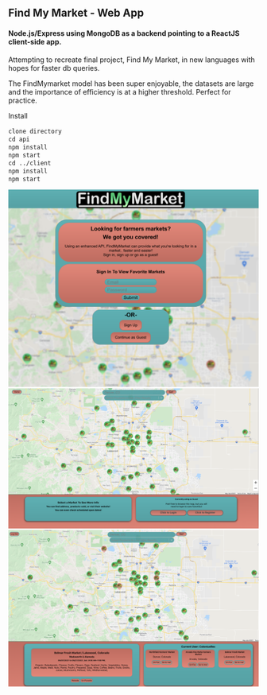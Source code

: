 ## Find My Market - Web App

#### Node.js/Express using MongoDB as a backend pointing to a ReactJS client-side app.
Attempting to recreate final project, Find My Market, in new languages with hopes for faster db queries. 

The FindMymarket model has been super enjoyable, the datasets are large and the importance of efficiency is at a higher threshold. Perfect for practice.


Install
```
clone directory
cd api
npm install
npm start
cd ../client
npm install
npm start
```


<img src="/client/public/readme_images/image_1.png" alt="drawing" width="800" style="margin:auto;"/>
<img src="/client/public/readme_images/image_2.png" alt="drawing" width="800"/>
<img src="/client/public/readme_images/image_3.png" alt="drawing" width="800"/>
